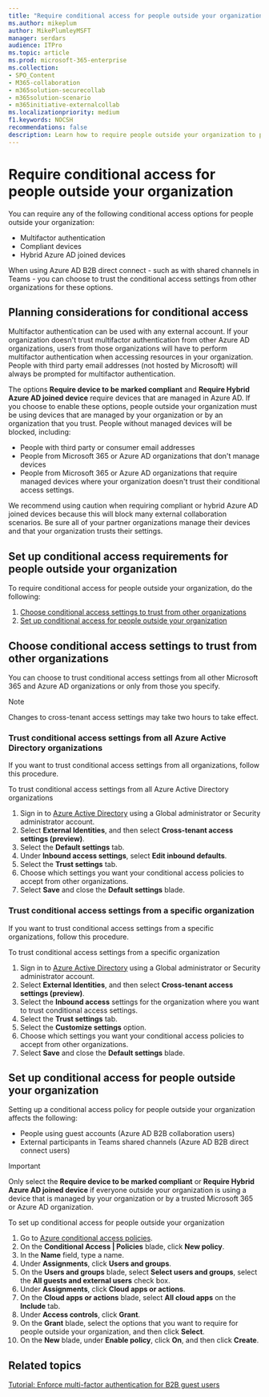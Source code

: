 ```yaml
---
title: "Require conditional access for people outside your organization"
ms.author: mikeplum
author: MikePlumleyMSFT
manager: serdars
audience: ITPro
ms.topic: article
ms.prod: microsoft-365-enterprise
ms.collection: 
- SPO_Content
- M365-collaboration
- m365solution-securecollab
- m365solution-scenario
- m365initiative-externalcollab
ms.localizationpriority: medium
f1.keywords: NOCSH
recommendations: false
description: Learn how to require people outside your organization to pass conditional access checks such as MFA and compliant devices.
---
```


# Require conditional access for people outside your organization

You can require any of the following conditional access options for people outside your organization:

- Multifactor authentication
- Compliant devices
- Hybrid Azure AD joined devices

When using Azure AD B2B direct connect - such as with shared channels in Teams - you can choose to trust the conditional access settings from other organizations for these options.

## Planning considerations for conditional access

Multifactor authentication can be used with any external account. If your organization doesn't trust multifactor authentication from other Azure AD organizations, users from those organizations will have to perform multifactor authentication when accessing resources in your organization. People with third party email addresses (not hosted by Microsoft) will always be prompted for multifactor authentication.

The options **Require device to be marked compliant** and **Require Hybrid Azure AD joined device** require devices that are managed in Azure AD. If you choose to enable these options, people outside your organization must be using devices that are managed by your organization or by an organization that you trust. People without managed devices will be blocked, including:

- People with third party or consumer email addresses
- People from Microsoft 365 or Azure AD organizations that don't manage devices
- People from Microsoft 365 or Azure AD organizations that require managed devices where your organization doesn't trust their conditional access settings.

We recommend using caution when requiring compliant or hybrid Azure AD joined devices because this will block many external collaboration scenarios. Be sure all of your partner organizations manage their devices and that your organization trusts their settings.

## Set up conditional access requirements for people outside your organization

To require conditional access for people outside your organization, do the following:

1. [Choose conditional access settings to trust from other organizations](#choose-conditional-access-settings-to-trust-from-other-organizations)
1. [Set up conditional access for people outside your organization](#set-up-conditional-access-for-people-outside-your-organization)

## Choose conditional access settings to trust from other organizations

You can choose to trust conditional access settings from all other Microsoft 365 and Azure AD organizations or only from those you specify.

> [!NOTE]
> Changes to cross-tenant access settings may take two hours to take effect.

### Trust conditional access settings from all Azure Active Directory organizations

If you want to trust conditional access settings from all organizations, follow this procedure.

To trust conditional access settings from all Azure Active Directory organizations
1. Sign in to [Azure Active Directory](https://aad.portal.azure.com) using a Global administrator or Security administrator account.
1. Select **External Identities**, and then select **Cross-tenant access settings (preview)**.
1. Select the **Default settings** tab.
1. Under **Inbound access settings**, select **Edit inbound defaults**.
1. Select the **Trust settings** tab.
1. Choose which settings you want your conditional access policies to accept from other organizations.
1. Select **Save** and close the **Default settings** blade.

### Trust conditional access settings from a specific organization

If you want to trust conditional access settings from a specific organizations, follow this procedure.

To trust conditional access settings from a specific organization
1. Sign in to [Azure Active Directory](https://aad.portal.azure.com) using a Global administrator or Security administrator account.
1. Select **External Identities**, and then select **Cross-tenant access settings (preview)**.
1. Select the **Inbound access** settings for the organization where you want to trust conditional access settings.
1. Select the **Trust settings** tab.
1. Select the **Customize settings** option.
1. Choose which settings you want your conditional access policies to accept from other organizations.
1. Select **Save** and close the **Default settings** blade.

## Set up conditional access for people outside your organization

Setting up a conditional access policy for people outside your organization affects the following:

- People using guest accounts (Azure AD B2B collaboration users)
- External participants in Teams shared channels (Azure AD B2B direct connect users)

> [!IMPORTANT]
> Only select the **Require device to be marked compliant** or **Require Hybrid Azure AD joined device** if everyone outside your organization is using a device that is managed by your organization or by a trusted Microsoft 365 or Azure AD organization.

To set up conditional access for people outside your organization
1. Go to [Azure conditional access policies](https://portal.azure.com/#blade/Microsoft_AAD_IAM/ConditionalAccessBlade).
1. On the **Conditional Access | Policies** blade, click **New policy**.
1. In the **Name** field, type a name.
1. Under **Assignments**, click **Users and groups**.
1. On the **Users and groups** blade, select **Select users and groups**, select the **All guests and external users** check box.
1. Under **Assignments**, click **Cloud apps or actions**.
1. On the **Cloud apps or actions** blade, select **All cloud apps** on the **Include** tab.
1. Under **Access controls**, click **Grant**.
1. On the **Grant** blade, select the options that you want to require for people outside your organization, and then click **Select**.
1. On the **New** blade, under **Enable policy**, click **On**, and then click **Create**.

## Related topics

[Tutorial: Enforce multi-factor authentication for B2B guest users](/azure/active-directory/external-identities/b2b-tutorial-require-mfa)
